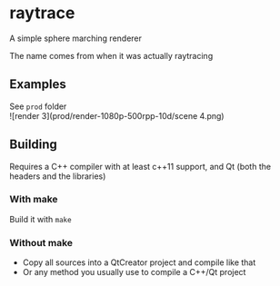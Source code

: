 # raytrace
A simple sphere marching renderer

The name comes from when it was actually raytracing

## Examples
See `prod` folder  
![render 3](prod/render-1080p-500rpp-10d/scene 4.png)

## Building
Requires a C++ compiler with at least c++11 support, and Qt (both the headers and the libraries)

### With make
Build it with `make`

### Without make
- Copy all sources into a QtCreator project and compile like that
- Or any method you usually use to compile a C++/Qt project
